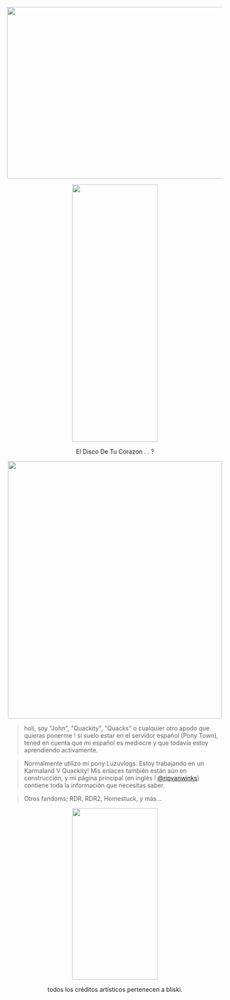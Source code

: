 <p align="center">
<img width="600" height="400" src="https://files.catbox.moe/7wt4oi.png"
  </p>

<p align="center"> 
  <img width="200" height="600" src="https://files.catbox.moe/kwfn3q.png">
</p>

<p align="center">
El Disco De Tu Corazon . . ?
</p>

<p align="center">
 <img width="500" height="600" src="https://files.catbox.moe/a9665m.png">
</p>

> holi, soy "John", "Quackity", "Quacks" o cualquier otro apodo que quieras ponerme ! si suelo estar en el servidor español (Pony Town), tened en cuenta que mi español es mediocre y que todavía estoy aprendiendo activamente.

> Normalmente utilizo mi pony Luzuvlogs. Estoy trabajando en un Karmaland V Quackity! Mis enlaces también están aún en construcción, y mi página principal (en inglés ! [@ripvanwinks](https://github.com/ripvanwinks)) contiene toda la información que necesitas saber.

> Otros fandoms; RDR, RDR2, Homestuck, y más...

<p align="center">
<img width="200" height="400" src="https://files.catbox.moe/u5wbl1.png"
  </p>

<p align="center">
 todos los créditos artísticos pertenecen a bliski.
</p>
